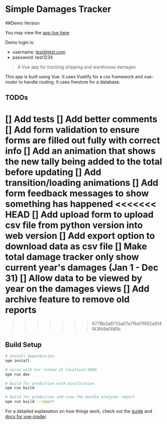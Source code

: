 # Simple Damages Tracker

##Demo Version

You may view the [app live here](https://fir-damage-tracker.firebaseapp.com/)

Demo login is:

- username: test@test.com
- password: test1234

> A Vue app for tracking shipping and warehouse damages

This app is built using Vue. It uses Vuetify for a css framework and vue-router to handle routing. It uses firestore for a database.

## TODOs

[] Add tests
[] Add better comments
[] Add form validation to ensure forms are filled out fully with correct info
[] Add an animation that shows the new tally being added to the total before updating
[] Add transition/loading animations
[] Add form feedback messages to show something has happened
<<<<<<< HEAD
[] Add upload form to upload csv file from python version into web version
[] Add export option to download data as csv file
[] Make total damage tracker only show current year's damages (Jan 1 - Dec 31)
[] Allow data to be viewed by year on the damages views
[] Add archive feature to remove old reports
=======
>>>>>>> 6778b2a9733a07a7fbd78f82a814f43fb9a0fd5b

## Build Setup

```bash
# install dependencies
npm install

# serve with hot reload at localhost:8080
npm run dev

# build for production with minification
npm run build

# build for production and view the bundle analyzer report
npm run build --report
```

For a detailed explanation on how things work, check out the [guide](http://vuejs-templates.github.io/webpack/) and [docs for vue-loader](http://vuejs.github.io/vue-loader).
